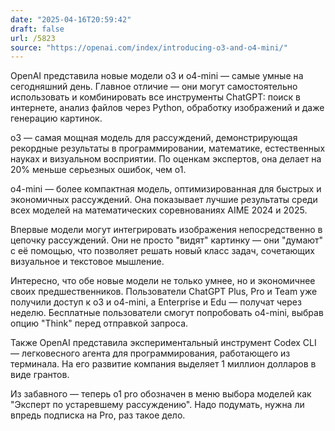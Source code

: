 ```yaml
---
date: "2025-04-16T20:59:42"
draft: false
url: /5823
source: "https://openai.com/index/introducing-o3-and-o4-mini/"
---
```


OpenAI представила новые модели o3 и o4-mini — самые умные на сегодняшний день. Главное отличие — они могут самостоятельно использовать и комбинировать все инструменты ChatGPT: поиск в интернете, анализ файлов через Python, обработку изображений и даже генерацию картинок.

o3 — самая мощная модель для рассуждений, демонстрирующая рекордные результаты в программировании, математике, естественных науках и визуальном восприятии. По оценкам экспертов, она делает на 20% меньше серьезных ошибок, чем o1.

o4-mini — более компактная модель, оптимизированная для быстрых и экономичных рассуждений. Она показывает лучшие результаты среди всех моделей на математических соревнованиях AIME 2024 и 2025.

Впервые модели могут интегрировать изображения непосредственно в цепочку рассуждений. Они не просто "видят" картинку — они "думают" с её помощью, что позволяет решать новый класс задач, сочетающих визуальное и текстовое мышление.

Интересно, что обе новые модели не только умнее, но и экономичнее своих предшественников. Пользователи ChatGPT Plus, Pro и Team уже получили доступ к o3 и o4-mini, а Enterprise и Edu — получат через неделю. Бесплатные пользователи смогут попробовать o4-mini, выбрав опцию "Think" перед отправкой запроса.

Также OpenAI представила экспериментальный инструмент Codex CLI — легковесного агента для программирования, работающего из терминала. На его развитие компания выделяет 1 миллион долларов в виде грантов.

Из забавного — теперь o1 pro обозначен в меню выбора моделей как "Эксперт по устаревшему рассуждению". Надо подумать, нужна ли впредь подписка на Pro, раз такое дело.